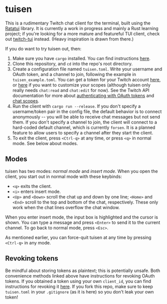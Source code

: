 # tuisen

This is a rudimentary Twitch chat client for the terminal, built using the [Ratatui](https://github.com/ratatui-org/ratatui) library. It is currently a work in progress and mainly a Rust learning project; if you're looking for a more mature and featureful TUI client, check out [twitch-tui](https://github.com/Xithrius/twitch-tui) instead. (Heavy inspiration is drawn from there.)

If you do want to try tuisen out, then:

1. Make sure you have `cargo` installed. You can find instructions [here](https://www.rust-lang.org/tools/install).
2. Clone this repository, and `cd` into the repo's root directory.
3. Create a configuration file named `tuisen.toml`. Write your username and OAuth token, and a channel to join, following the example in `tuisen_example.toml`. You can get a token for your Twitch account [here](https://twitchapps.com/tmi/), or [here](https://twitchtokengenerator.com/) if you want to customize your scopes (although tuisen only really needs `chat:read` and `chat:edit` for now). See the Twitch API documentation for more about [authenticating with OAuth tokens](https://dev.twitch.tv/docs/authentication/getting-tokens-oauth/) and [chat scopes](https://dev.twitch.tv/docs/authentication/scopes/#chat-and-pubsub-scopes).
4. Run the client with `cargo run --release`. If you don't specify a username/token pair in the config file, the default behavior is to connect anonymously -- you will be able to receive chat messages but not send them. If you don't specify a channel to join, the client will connect to a hard-coded default channel, which is currently `forsen`. It is a planned feature to allow users to specify a channel after they start the client.
5. To exit the client, press `<Ctrl-q>` at any time, or press `<q>` in normal mode. See below about modes.

## Modes

tuisen has two modes: *normal mode* and *insert mode*. When you open the client, you start out in normal mode with these keybinds:

* `<q>` exits the client.
* `<i>` enters insert mode.
* `<Up>` and `<Down>` scroll the chat up and down by one line; `<Home>` and `<End>` scroll to the top and bottom of the chat, respectively. These only work when the chat lines overflow the chat window.

When you enter insert mode, the input box is highlighted and the cursor is shown. You can type a message and press `<Enter>` to send it to the current channel. To go back to normal mode, press `<Esc>`.

As mentioned earlier, you can force-quit tuisen at any time by pressing `<Ctrl-q>` in any mode.

## Revoking tokens

Be mindful about storing tokens as plaintext; this is potentially unsafe. Both convenience methods linked above have instructions for revoking OAuth tokens. If you obtained a token using your own `client_id`, you can find instructions for revoking it [here](https://dev.twitch.tv/docs/authentication/revoke-tokens/). If you fork this repo, make sure to keep `tuisen.toml` in your `.gitignore` (as it is here) so you don't leak your own token!
